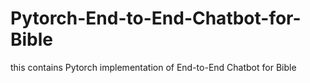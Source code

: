 # Pytorch-End-to-End-Chatbot-for-Bible
this contains Pytorch implementation of End-to-End  Chatbot for Bible 
